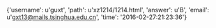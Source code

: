 {'username': u'guxt', 'path': u'xz1214/1214.html', 'answer': u'B', 'email': u'gxt13@mails.tsinghua.edu.cn', 'time': '2016-02-27:21:23:36'}
